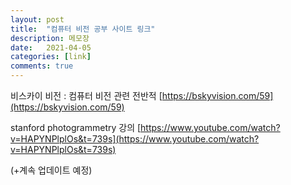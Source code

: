 ```yaml
---
layout: post
title:  "컴퓨터 비전 공부 사이트 링크"
description: 메모장
date:   2021-04-05
categories: [link]
comments: true
---
```


비스카이 비전 : 컴퓨터 비전 관련 전반적
[https://bskyvision.com/59](https://bskyvision.com/59)

stanford photogrammetry 강의
[https://www.youtube.com/watch?v=HAPYNPlplOs&t=739s](https://www.youtube.com/watch?v=HAPYNPlplOs&t=739s)


(+계속 업데이트 예정)